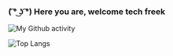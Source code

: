 ###  ( ͡° ͜ʖ ͡°) Here you are, welcome tech freek

![My Github activity](http://github-readme-stats-git-master-iamgruuten.vercel.app/api?username=iamgruuten&show_icons=true&theme=radical&count_private=true)

![Top Langs](http://github-readme-stats-git-master-iamgruuten.vercel.app/api/top-langs/?username=iamgruuten&layout=compact&count_private=true)
